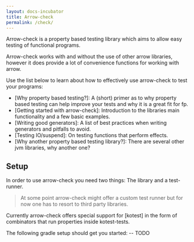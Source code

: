 ```yaml
---
layout: docs-incubator
title: Arrow-check
permalink: /check/
---
```


Arrow-check is a property based testing library which aims to allow easy testing of functional programs.

Arrow-check works with and without the use of other arrow libraries, however it does provide a lot of convenience functions for working with arrow.

Use the list below to learn about how to effectively use arrow-check to test your programs:

- [Why property based testing?]: A (short) primer as to why property based testing can help improve your tests and why it is a great fit for fp.
- [Getting started with arrow-check]: Introduction to the libraries main functionality and a few basic examples.
- [Writing good generators]: A list of best practices when writing generators and pitfalls to avoid.
- [Testing IO/suspend]: On testing functions that perform effects.
- [Why another property based testing library?]: There are several other jvm libraries, why another one?
<!---
Stuff for later
- [Testing the untestable]: Testing complex systems with stack machines
-->

## Setup

In order to use arrow-check you need two things: The library and a test-runner.
> At some point arrow-check might offer a custom test runner but for now one has to resort to third party libraries.

Currently arrow-check offers special support for [kotest] in the form of combinators that run properties inside kotest-tests.

The following gradle setup should get you started:
-- TODO